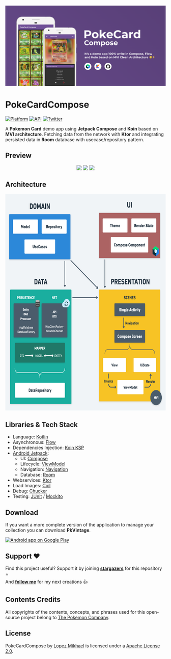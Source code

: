 <p align="center"><img src="/preview/header.png"></p>

PokeCardCompose
=================

[![Platform](https://img.shields.io/badge/platform-android-green.svg)](http://developer.android.com/index.html)
[![API](https://img.shields.io/badge/API-21%2B-brightgreen.svg?style=flat)](https://android-arsenal.com/api?level=21)
[![Twitter](https://img.shields.io/badge/Twitter-@LopezMikhael-blue.svg?style=flat)](http://twitter.com/lopezmikhael)

A **Pokemon Card** demo app using **Jetpack Compose** and **Koin** based on **MVI architecture**. Fetching data from the network with **Ktor** and integrating persisted data in **Room** database with usecase/repository pattern.

Preview
-----

<p align="center">
<img src="/preview/light.gif" width="270"/>
<img src="/preview/dark.gif" width="270"/>
<img src="/preview/design_system.gif" width="270"/>
</p>

Architecture
-----

<img src="/preview/clean_archi.png" width="700" height="679" />

Libraries & Tech Stack
-----

* Language: [Kotlin](https://kotlinlang.org)
* Asynchronous: [Flow](https://kotlinlang.org/docs/flow.html)
* Dependencies Injection: [Koin KSP](https://insert-koin.io)
* [Android Jetpack](https://developer.android.com/jetpack):
    * UI: [Compose](https://developer.android.com/jetpack/compose)
    * Lifecycle: [ViewModel](https://developer.android.com/topic/libraries/architecture/viewmodel)
    * Navigation: [Navigation](https://developer.android.com/guide/navigation)
    * Database: [Room](https://developer.android.com/training/data-storage/room)
* Webservices: [Ktor](https://ktor.io/)
* Load Images: [Coil](https://coil-kt.github.io/coil/compose/)
* Debug: [Chucker](https://github.com/ChuckerTeam/chucker)
* Testing: [JUnit](https://developer.android.com/training/testing/instrumented-tests/androidx-test-libraries/rules)
/ [Mockito](https://github.com/mockito/mockito-kotlin)

Download
-----

If you want a more complete version of the application to manage your collection you can download **PkVintage**.

<a href="https://play.google.com/store/apps/details?id=com.mikhaellopez.pkmvintage">
  <img alt="Android app on Google Play" src="https://developer.android.com/images/brand/en_app_rgb_wo_45.png" />
</a>

Support ❤
-----

Find this project useful? Support it by joining [**stargazers**](https://github.com/lopspower/PokeCardCompose/stargazers) for this repository ⭐️
<br/>
And [**follow me**](https://github.com/lopspower?tab=followers) for my next creations 👍

Contents Credits
-----

All copyrights of the contents, concepts, and phrases used for this open-source project belong to [The Pokemon Company](https://www.pokemon.com/).

License
-----

PokeCardCompose by [Lopez Mikhael](http://mikhaellopez.com/) is licensed under
a [Apache License 2.0](http://www.apache.org/licenses/LICENSE-2.0).
